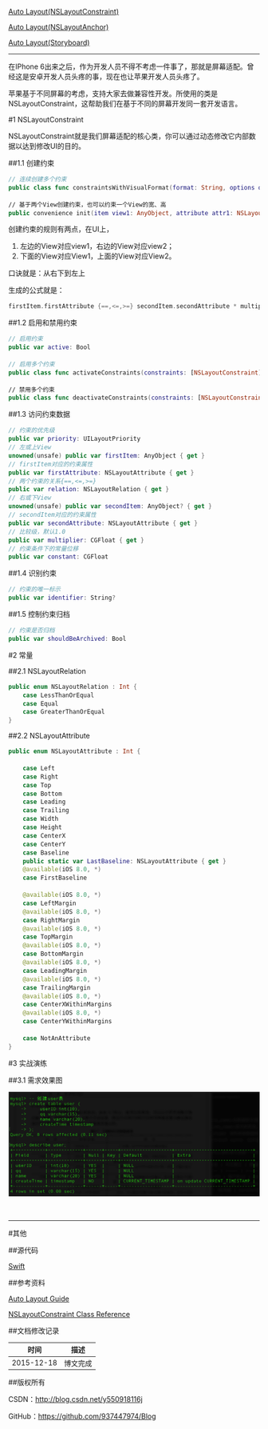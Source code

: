 [Auto Layout(NSLayoutConstraint)](https://github.com/937447974/Blog/blob/master/IOS/Cocoa%20Touch%20Layer/UIKit/Auto%20Layout(NSLayoutConstraint).md)

[Auto Layout(NSLayoutAnchor)](https://github.com/937447974/Blog/blob/master/IOS/Cocoa%20Touch%20Layer/UIKit/Auto%20Layout(NSLayoutAnchor).md)

[Auto Layout(Storyboard)](https://github.com/937447974/Blog/blob/master/IOS/Cocoa%20Touch%20Layer/UIKit/Auto%20Layout(Storyboard).md)

---

在IPhone 6出来之后，作为开发人员不得不考虑一件事了，那就是屏幕适配。曾经这是安卓开发人员头疼的事，现在也让苹果开发人员头疼了。

苹果基于不同屏幕的考虑，支持大家去做兼容性开发。所使用的类是NSLayoutConstraint，这帮助我们在基于不同的屏幕开发同一套开发语言。

#1 NSLayoutConstraint

NSLayoutConstraint就是我们屏幕适配的核心类，你可以通过动态修改它内部数据以达到修改UI的目的。

##1.1 创建约束

```swift
// 连续创建多个约束
public class func constraintsWithVisualFormat(format: String, options opts: NSLayoutFormatOptions, metrics: [String : AnyObject]?, views: [String : AnyObject]) -> [NSLayoutConstraint]

// 基于两个View创建约束，也可以约束一个View的宽、高
public convenience init(item view1: AnyObject, attribute attr1: NSLayoutAttribute, relatedBy relation: NSLayoutRelation, toItem view2: AnyObject?, attribute attr2: NSLayoutAttribute, multiplier: CGFloat, constant c: CGFloat)
```

创建约束的规则有两点，在UI上，

1. 左边的View对应view1，右边的View对应view2；
2. 下面的View对应View1，上面的View对应View2。

口诀就是：从右下到左上

生成的公式就是：

```swift
firstItem.firstAttribute {==,<=,>=} secondItem.secondAttribute * multiplier + constant
```

##1.2 启用和禁用约束

```swift
// 启用约束
public var active: Bool

// 启用多个约束
public class func activateConstraints(constraints: [NSLayoutConstraint])

// 禁用多个约束
public class func deactivateConstraints(constraints: [NSLayoutConstraint])
```

##1.3 访问约束数据

```swift
// 约束的优先级
public var priority: UILayoutPriority
// 左或上View
unowned(unsafe) public var firstItem: AnyObject { get }
// firstItem对应的约束属性
public var firstAttribute: NSLayoutAttribute { get }
// 两个约束的关系{==,<=,>=}
public var relation: NSLayoutRelation { get }
// 右或下View
unowned(unsafe) public var secondItem: AnyObject? { get }
// secondItem对应的约束属性
public var secondAttribute: NSLayoutAttribute { get }
// 比较级，默认1.0
public var multiplier: CGFloat { get }
// 约束条件下的常量位移
public var constant: CGFloat
```

##1.4 识别约束

```swift
// 约束的唯一标示
public var identifier: String?
```

##1.5 控制约束归档

```swift
// 约束是否归档
public var shouldBeArchived: Bool
```

#2 常量

##2.1 NSLayoutRelation

```swift
public enum NSLayoutRelation : Int {
    case LessThanOrEqual
    case Equal
    case GreaterThanOrEqual
}
```

##2.2 NSLayoutAttribute

```swift
public enum NSLayoutAttribute : Int {
    
    case Left
    case Right
    case Top
    case Bottom
    case Leading
    case Trailing
    case Width
    case Height
    case CenterX
    case CenterY
    case Baseline
    public static var LastBaseline: NSLayoutAttribute { get }
    @available(iOS 8.0, *)
    case FirstBaseline
    
    @available(iOS 8.0, *)
    case LeftMargin
    @available(iOS 8.0, *)
    case RightMargin
    @available(iOS 8.0, *)
    case TopMargin
    @available(iOS 8.0, *)
    case BottomMargin
    @available(iOS 8.0, *)
    case LeadingMargin
    @available(iOS 8.0, *)
    case TrailingMargin
    @available(iOS 8.0, *)
    case CenterXWithinMargins
    @available(iOS 8.0, *)
    case CenterYWithinMargins
    
    case NotAnAttribute
}
```

#3 实战演练

##3.1 需求效果图



![DDl-1](https://raw.githubusercontent.com/937447974/Blog/master/Resources/2015111101.png)

&#160;

----------

#其他

##源代码

[Swift](https://github.com/937447974/Swift)

##参考资料

[Auto Layout Guide](https://developer.apple.com/library/ios/documentation/UserExperience/Conceptual/AutolayoutPG/LayoutUsingStackViews.html)

[NSLayoutConstraint Class Reference](https://developer.apple.com/library/ios/documentation/AppKit/Reference/NSLayoutConstraint_Class/index.html)

##文档修改记录

| 时间 | 描述 |
| ---- | ---- |
| 2015-12-18 | 博文完成 |

##版权所有

CSDN：http://blog.csdn.net/y550918116j

GitHub：https://github.com/937447974/Blog